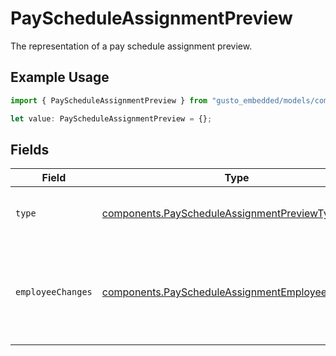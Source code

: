 # PayScheduleAssignmentPreview

The representation of a pay schedule assignment preview.

## Example Usage

```typescript
import { PayScheduleAssignmentPreview } from "gusto_embedded/models/components";

let value: PayScheduleAssignmentPreview = {};
```

## Fields

| Field                                                                                                              | Type                                                                                                               | Required                                                                                                           | Description                                                                                                        |
| ------------------------------------------------------------------------------------------------------------------ | ------------------------------------------------------------------------------------------------------------------ | ------------------------------------------------------------------------------------------------------------------ | ------------------------------------------------------------------------------------------------------------------ |
| `type`                                                                                                             | [components.PayScheduleAssignmentPreviewType](../../models/components/payscheduleassignmentpreviewtype.md)         | :heavy_minus_sign:                                                                                                 | The pay schedule assignment type.                                                                                  |
| `employeeChanges`                                                                                                  | [components.PayScheduleAssignmentEmployeeChange](../../models/components/payscheduleassignmentemployeechange.md)[] | :heavy_minus_sign:                                                                                                 | A list of pay schedule changes including pay period and transition pay period.                                     |